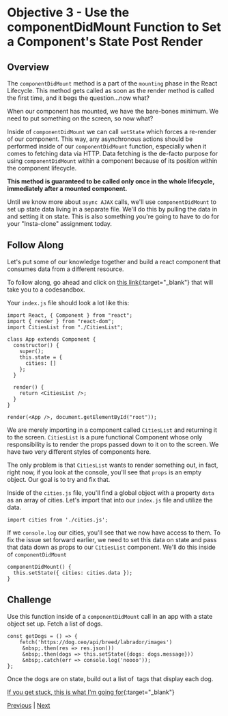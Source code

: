 # Objective 3 - Use the componentDidMount Function to Set a Component's State Post Render

## Overview

The ```componentDidMount``` method is a part of the ```mounting``` phase in the React Lifecycle. This method gets called as soon as the render method is called the first time, and it begs the question…now what?

When our component has mounted, we have the bare-bones minimum. We need to put something on the screen, so now what?

Inside of ```componentDidMount``` we can call ```setState``` which forces a re-render of our component. This way, any asynchronous actions should be performed inside of our ```componentDidMount``` function, especially when it comes to fetching data via HTTP. Data fetching is the de-facto purpose for using ```componentDidMount``` within a component because of its position within the component lifecycle.

<strong>This method is guaranteed to be called only once in the whole lifecycle, immediately after a mounted component.</strong>

Until we know more about ```async AJAX``` calls, we'll use ```componentDidMount``` to set up state data living in a separate file. We'll do this by pulling the data in and setting it on state. This is also something you're going to have to do for your "Insta-clone" assignment today.

## Follow Along

Let's put some of our knowledge together and build a react component that consumes data from a different resource.

To follow along, go ahead and click on [this link](https://codesandbox.io/s/xlx1714w8w.){:target="_blank"} that will take you to a codesandbox.

Your ```index.js``` file should look a lot like this:

```
import React, { Component } from "react";
import { render } from "react-dom";
import CitiesList from "./CitiesList";

class App extends Component {
  constructor() {
    super();
    this.state = {
      cities: []
    };
  }

  render() {
    return <CitiesList />;
  }
}

render(<App />, document.getElementById("root"));
```

We are merely importing in a component called ```CitiesList``` and returning it to the screen. ```CitiesList``` is a pure functional Component whose only responsibility is to render the props passed down to it on to the screen. We have two very different styles of components here.

The only problem is that ```CitiesList``` wants to render something out, in fact, right now, if you look at the console, you'll see that ```props``` is an empty object. Our goal is to try and fix that.

Inside of the ```cities.js``` file, you'll find a global object with a property ```data``` as an array of cities. Let's import that into our ```index.js``` file and utilize the data.

```
import cities from './cities.js';
```

If we ```console.log``` our cities, you'll see that we now have access to them. To fix the issue set forward earlier, we need to set this data on state and pass that data down as props to our ```CitiesList``` component. We'll do this inside of ```componentDidMount```

```
componentDidMount() {
  this.setState({ cities: cities.data });
}
```

## Challenge

Use this function inside of a ```componentDidMount``` call in an app with a state object set up. Fetch a list of dogs.

```
const getDogs = () => {
    fetch('https://dog.ceo/api/breed/labrador/images')
     &nbsp;.then(res => res.json())
     &nbsp;.then(dogs => this.setState({dogs: dogs.message}))
     &nbsp;.catch(err => console.log('noooo'));
};
```

Once the dogs are on state, build out a list of <img> tags that display each dog.

[If you get stuck, this is what I'm going for](https://codesandbox.io/s/x96vm3vykq.){:target="_blank"}



[Previous](./Object_2.md) | [Next](./Project.md)
